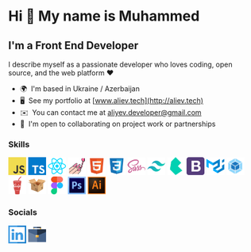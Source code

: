 # Hi 👋 My name is Muhammed

## I'm a Front End Developer

I describe myself as a passionate developer who loves coding, open source, and the web platform ❤️

- 🌍  I'm based in Ukraine / Azerbaijan
- 🖥️  See my portfolio at [www.aliev.tech](http://aliev.tech)
- ✉️  You can contact me at [aliyev.developer@gmail.com](mailto:aliyev.developer@gmail.com)
- 🤝  I'm open to collaborating on project work or partnerships

### Skills

<p align="left">
<a href="https://developer.mozilla.org/en-US/docs/Web/JavaScript" target="_blank" rel="noreferrer"><img src="./svg/js.svg" width="36" height="36" alt="JS" /></a>
<a href="https://www.typescriptlang.org/" target="_blank" rel="noreferrer"><img src="./svg/ts.svg" width="36" height="36" alt="TS" /></a>
<a href="https://reactjs.org/" target="_blank" rel="noreferrer"><img src="./svg/react.svg" width="36" height="36" alt="REACT" /></a>
<a href="https://styled-components.com/" target="_blank" rel="noreferrer"><img src="./svg/sc.svg" width="36" height="36" alt="ST" /></a>  
<a href="https://html5.org/" target="_blank" rel="noreferrer"><img src="./svg/html.svg" width="36" height="36" alt="HTML5" /></a>
<a href="https://www.w3schools.com/css/" target="_blank" rel="noreferrer"><img src="./svg/css.svg" width="36" height="36" alt="CSS3" /></a>
<a href="https://sass-lang.com/" target="_blank" rel="noreferrer"><img src="./svg/sass.svg" width="36" height="36" alt="SASS" /></a>
<a href="https://tailwindcss.com/" target="_blank" rel="noreferrer"><img src="./svg/tlw.svg" width="36" height="36" alt="TAILWINDCSS" /></a>
<a href="https://bulma.io/" target="_blank" rel="noreferrer"><img src="./svg/blm.svg" width="36" height="36" alt="BULMA" /></a>
<a href="https://getbootstrap.com/" target="_blank" rel="noreferrer"><img src="./svg/bts.svg" width="36" height="36" alt="BOOTSTRAP" /></a>
<a href="https://mui.com/" target="_blank" rel="noreferrer"><img src="./svg/mui.svg" width="36" height="36" alt="MUI" /></a>
<a href="https://webpack.js.org/" target="_blank" rel="noreferrer"><img src="./svg/webp.svg" width="36" height="36" alt="WEBPACK" /></a>
<a href="https://gulpjs.com/" target="_blank" rel="noreferrer"><img src="./svg/glp.svg" width="36" height="36" alt="GULP" /></a>
<a href="https://parceljs.org/" target="_blank" rel="noreferrer"><img src="./svg/prcl.svg" width="36" height="36" alt="PARCEL" /></a>
<a href="https://www.figma.com/about/" target="_blank" rel="noreferrer"><img src="./svg/fg.svg" width="36" height="36" alt="FIGMA" /></a>
<a href="https://www.adobe.com/sea/products/photoshop.html" target="_blank" rel="noreferrer"><img src="./svg/ps.svg" width="36" height="36" alt="PHOTOSHOP" /></a>
<a href="https://www.adobe.com/ru/products/illustrator.html" target="_blank" rel="noreferrer"><img src="./svg/ai.svg" width="36" height="36" alt="ILLUSTRATOR" /></a>

### Socials

<p align="left"> 
  <a href="https://www.linkedin.com/in/muhammed-aliyev-231971234/" target="_blank" rel="noreferrer"><img src="./svg/lnkd.svg" width="36" height="36" alt="CSS3" /></a>
  <a href="https://aliev.tech/" target="_blank" rel="noreferrer"><img src="./svg/port.svg" width="36" height="36" alt="PORTFOLIO" /></a>
</p>
